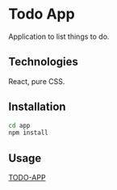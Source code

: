 # Todo App

Application to list things to do.

## Technologies

React, pure CSS.

## Installation

```bash
cd app
npm install
```

## Usage

[TODO-APP](https://aac-todo.netlify.app/)
